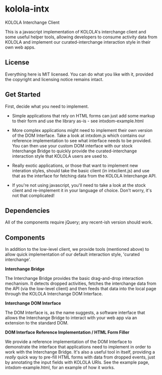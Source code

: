 # kolola-intx
KOLOLA Interchange Client

This is a javascript implementation of KOLOLA's interchange client and some useful helper tools, allowing developers 
to consume activity data from KOLOLA and implement our curated-interchange interaction style in their own web apps.

## License

Everything here is MIT licensed.  You can do what you like with it, provided the copyright and licensing notice 
remains intact.


## Get Started

First, decide what you need to implement.  

* Simple applications that rely on HTML forms can just add
some markup to their form and use the library as-is - see intxdom-example.html

* More complex applications might need to implement their own version of the DOM Interface.  Take a look at intxdom.js which
contains our reference implementation to see what interface needs to be provided.  You can then use your custom DOM interface
with our stock Interchange Bridge to quickly provide the curated-interchange interaction style that KOLOLA users are used to.

* Really exotic applications, or those that want to implement new interation styles, should take the basic client 
(in intxclient.js) and use that as the interface for fetching data from the KOLOLA Interchange API.

* If you're not using javascript, you'll need to take a look at the stock client and re-implement it in your language of choice.
Don't worry, it's not that complicated!


## Dependencies

All of the components require jQuery; any recent-ish version should work.


## Components

In addition to the low-level client, we provide tools (mentioned above) to allow quick implementation of our default 
interaction style, 'curated interchange'.

**Interchange Bridge**

The Interchange Bridge provides the basic drag-and-drop interaction mechanism. It detects dropped activities, fetches the
interchange data from the API (via the low-level client) and then feeds that data into the local page through the
KOLOLA Interchange DOM Interface.

**Interchange DOM Interface**

The DOM Interface is, as the name suggests, a software interface that allows the Interchange Bridge to interact with your
web app via an extension to the standard DOM.  

**DOM Interface Reference Implementation / HTML Form Filler**

We provide a reference implementation of the DOM Interface to demonstrate the interface that applications need to implement
in order to work with the Interchange Bridge.  It's also a useful tool in itself, providing a *really* quick way to pre-fill
HTML forms with data from dropped events, just by annotating the input fields with KOLOLA URIs.  See the example page, 
intxdom-example.html, for an example of how it works.

